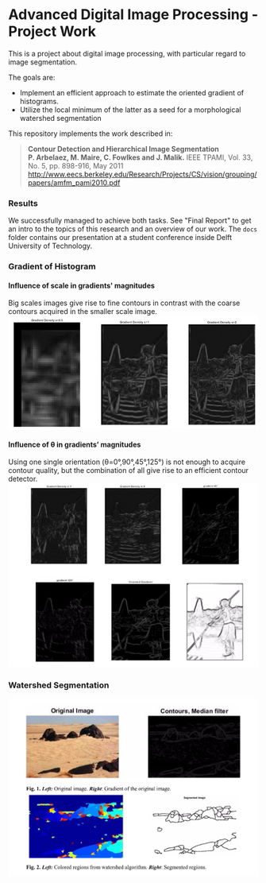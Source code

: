 # Advanced Digital Image Processing - Project Work
This is a project about digital image processing, with particular regard to image segmentation. 

The goals are: 

- Implement an efficient approach to estimate the oriented gradient of histograms. </li>
- Utilize the local minimum of the latter as a seed for a morphological watershed segmentation

This repository implements the work described in: <br> 

> **Contour Detection and Hierarchical Image Segmentation** <br>
> **P. Arbelaez, M. Maire, C. Fowlkes and J. Malik.**
> IEEE TPAMI, Vol. 33, No. 5, pp. 898-916, May 2011
> http://www.eecs.berkeley.edu/Research/Projects/CS/vision/grouping/papers/amfm_pami2010.pdf


### Results

We successfully managed to achieve both tasks. See "Final Report" to get an intro to the topics of this research and an overview of our work. 
The `docs` folder contains our presentation at a student conference inside Delft University of Technology. 

### Gradient of Histogram  
#### Influence of scale in gradients' magnitudes 
Big scales images give rise to fine contours in contrast with the coarse contours acquired in the smaller scale image.
![](images/res3.png)

#### Influence of θ in gradients’ magnitudes
Using one single orientation (θ=0°,90°,45°,125°) is not enough to acquire contour quality, but the combination of all give rise to an efficient contour detector.
![](images/res2.png)

### Watershed Segmentation 
![](images/res1.png)
